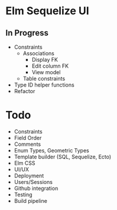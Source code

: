 
# Elm Sequelize UI

## In Progress

* Constraints
  * Associations
    * Display FK
    * Edit column FK
    * View model
  * Table constraints
* Type ID helper functions
* Refactor

# Todo
* Constraints
* Field Order
* Comments
* Enum Types, Geometric Types
* Template builder (SQL, Sequelize, Ecto)
* Elm CSS
* UI/UX
* Deployment
* Users/Sessions
* Github integration
* Testing
* Build pipeline
